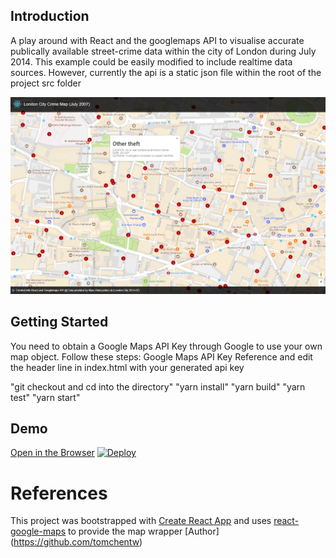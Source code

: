 ## Introduction
A play around with React and the googlemaps API to visualise accurate publically available street-crime data within the city of London during July 2014.
This example could be easily modified to include realtime data sources.  However, currently the api is a static json file within the root of the project src folder

![crime-map-london-city](https://github.com/markhobbs/crime-map-london-city/blob/master/crime-map-london-city.png)

## Getting Started
You need to obtain a Google Maps API Key through Google to use your own map object. Follow these steps: Google Maps API Key Reference and edit the header line in index.html with your generated api key

"git checkout and cd into the directory"
"yarn install"
"yarn build"
"yarn test"
"yarn start"

## Demo
[Open in the Browser](https://crime-map-london-city.herokuapp.com)
[![Deploy](https://www.herokucdn.com/deploy/button.svg)](https://heroku.com/deploy)

# References
This project was bootstrapped with [Create React App](https://github.com/facebookincubator/create-react-app) and uses [react-google-maps](https://www.npmjs.com/package/react-google-maps) to provide the map wrapper [Author] (https://github.com/tomchentw)

